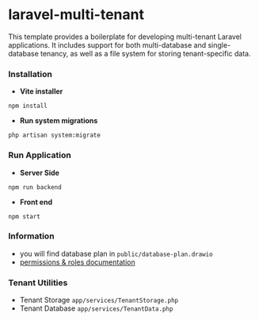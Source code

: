 # laravel-multi-tenant

This template provides a boilerplate for developing multi-tenant Laravel applications. It includes support for both
multi-database and single-database tenancy, as well as a file system for storing tenant-specific data.

### Installation

- **Vite installer**

```shell
npm install
```

- **Run system migrations**

```shell
php artisan system:migrate
```

### Run Application

- **Server Side**

```shell
npm run backend
```

- **Front end**

```shell
npm start
```

### Information

- you will find database plan in `public/database-plan.drawio`
- [permissions & roles documentation](https://spatie.be/docs/laravel-permission/v5/introduction)

### Tenant Utilities

- Tenant Storage `app/services/TenantStorage.php`
- Tenant Database `app/services/TenantData.php`
